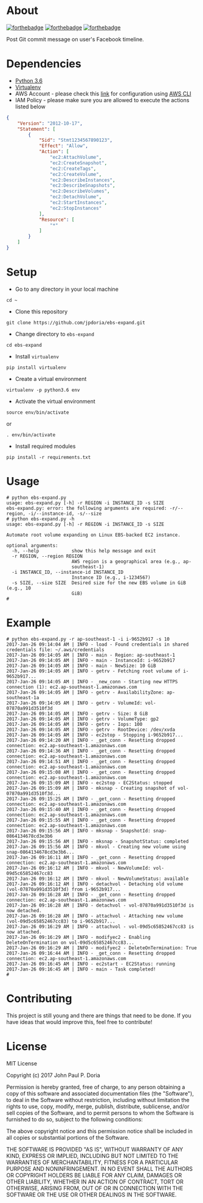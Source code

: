 # About

[![forthebadge](http://forthebadge.com/images/badges/made-with-python.svg)](http://forthebadge.com)
[![forthebadge](http://forthebadge.com/images/badges/powered-by-electricity.svg)](http://forthebadge.com)
[![forthebadge](http://forthebadge.com/images/badges/kinda-sfw.svg)](http://forthebadge.com)

Post Git commit message on user's Facebook timeline.

# Dependencies

- [Python 3.6](https://www.python.org/downloads/)
- [Virtualenv](https://virtualenv.pypa.io/en/stable/installation/)
- AWS Account - please check this [link](http://docs.aws.amazon.com/cli/latest/userguide/cli-chap-getting-started.html#cli-quick-configuration) for configuration using [AWS CLI](https://aws.amazon.com/cli/)
- IAM Policy - please make sure you are allowed to execute the actions listed below

```json
{
    "Version": "2012-10-17",
    "Statement": [
        {
            "Sid": "Stmt1234567890123",
            "Effect": "Allow",
            "Action": [
                "ec2:AttachVolume",
                "ec2:CreateSnapshot",
                "ec2:CreateTags",
                "ec2:CreateVolume",
                "ec2:DescribeInstances",
                "ec2:DescribeSnapshots",
                "ec2:DescribeVolumes",
                "ec2:DetachVolume",
                "ec2:StartInstances",
                "ec2:StopInstances"
            ],
            "Resource": [
                "*"
            ]
        }
    ]
}
```

# Setup

- Go to any directory in your local machine

```
cd ~
```

- Clone this repository

```
git clone https://github.com/jpdoria/ebs-expand.git
```

- Change directory to `ebs-expand`

```
cd ebs-expand
```

- Install `virtualenv`

```
pip install virtualenv
```

- Create a virtual environment

```
virtualenv -p python3.6 env
```

- Activate the virtual environment

```
source env/bin/activate
```

or

```
. env/bin/activate
```

- Install required modules

```
pip install -r requirements.txt
```

# Usage

```
# python ebs-expand.py
usage: ebs-expand.py [-h] -r REGION -i INSTANCE_ID -s SIZE
ebs-expand.py: error: the following arguments are required: -r/--region, -i/--instance-id, -s/--size
# python ebs-expand.py -h
usage: ebs-expand.py [-h] -r REGION -i INSTANCE_ID -s SIZE

Automate root volume expanding on Linux EBS-backed EC2 instance.

optional arguments:
  -h, --help            show this help message and exit
  -r REGION, --region REGION
                        AWS region is a geographical area (e.g., ap-
                        southeast-1)
  -i INSTANCE_ID, --instance-id INSTANCE_ID
                        Instance ID (e.g., i-1234567)
  -s SIZE, --size SIZE  Desired size for the new EBS volume in GiB (e.g., 10
                        GiB)
#
```

# Example

```
# python ebs-expand.py -r ap-southeast-1 -i i-9652b917 -s 10
2017-Jan-26 09:14:04 AM | INFO - load - Found credentials in shared credentials file: ~/.aws/credentials
2017-Jan-26 09:14:05 AM | INFO - main - Region: ap-southeast-1
2017-Jan-26 09:14:05 AM | INFO - main - InstanceId: i-9652b917
2017-Jan-26 09:14:05 AM | INFO - main - NewSize: 10 GiB
2017-Jan-26 09:14:05 AM | INFO - getrv - Fetching root volume of i-9652b917...
2017-Jan-26 09:14:05 AM | INFO - _new_conn - Starting new HTTPS connection (1): ec2.ap-southeast-1.amazonaws.com
2017-Jan-26 09:14:05 AM | INFO - getrv - AvailabilityZone: ap-southeast-1a
2017-Jan-26 09:14:05 AM | INFO - getrv - VolumeId: vol-07870a991d3510f3d
2017-Jan-26 09:14:05 AM | INFO - getrv - Size: 8 GiB
2017-Jan-26 09:14:05 AM | INFO - getrv - VolumeType: gp2
2017-Jan-26 09:14:05 AM | INFO - getrv - Iops: 100
2017-Jan-26 09:14:05 AM | INFO - getrv - RootDevice: /dev/xvda
2017-Jan-26 09:14:05 AM | INFO - ec2stop - Stopping i-9652b917...
2017-Jan-26 09:14:20 AM | INFO - _get_conn - Resetting dropped connection: ec2.ap-southeast-1.amazonaws.com
2017-Jan-26 09:14:36 AM | INFO - _get_conn - Resetting dropped connection: ec2.ap-southeast-1.amazonaws.com
2017-Jan-26 09:14:51 AM | INFO - _get_conn - Resetting dropped connection: ec2.ap-southeast-1.amazonaws.com
2017-Jan-26 09:15:08 AM | INFO - _get_conn - Resetting dropped connection: ec2.ap-southeast-1.amazonaws.com
2017-Jan-26 09:15:09 AM | INFO - ec2stop - EC2Status: stopped
2017-Jan-26 09:15:09 AM | INFO - mksnap - Creating snapshot of vol-07870a991d3510f3d...
2017-Jan-26 09:15:25 AM | INFO - _get_conn - Resetting dropped connection: ec2.ap-southeast-1.amazonaws.com
2017-Jan-26 09:15:40 AM | INFO - _get_conn - Resetting dropped connection: ec2.ap-southeast-1.amazonaws.com
2017-Jan-26 09:15:55 AM | INFO - _get_conn - Resetting dropped connection: ec2.ap-southeast-1.amazonaws.com
2017-Jan-26 09:15:56 AM | INFO - mksnap - SnapshotId: snap-0864134678cd3e3b6
2017-Jan-26 09:15:56 AM | INFO - mksnap - SnapshotStatus: completed
2017-Jan-26 09:15:56 AM | INFO - mkvol - Creating new volume using snap-0864134678cd3e3b6...
2017-Jan-26 09:16:11 AM | INFO - _get_conn - Resetting dropped connection: ec2.ap-southeast-1.amazonaws.com
2017-Jan-26 09:16:12 AM | INFO - mkvol - NewVolumeId: vol-09d5c65852467cc83
2017-Jan-26 09:16:12 AM | INFO - mkvol - NewVolumeStatus: available
2017-Jan-26 09:16:12 AM | INFO - detachvol - Detaching old volume (vol-07870a991d3510f3d) from i-9652b917...
2017-Jan-26 09:16:28 AM | INFO - _get_conn - Resetting dropped connection: ec2.ap-southeast-1.amazonaws.com
2017-Jan-26 09:16:28 AM | INFO - detachvol - vol-07870a991d3510f3d is now detached.
2017-Jan-26 09:16:28 AM | INFO - attachvol - Attaching new volume (vol-09d5c65852467cc83) to i-9652b917...
2017-Jan-26 09:16:29 AM | INFO - attachvol - vol-09d5c65852467cc83 is now attached.
2017-Jan-26 09:16:29 AM | INFO - modifyec2 - Enabling DeleteOnTermination on vol-09d5c65852467cc83...
2017-Jan-26 09:16:29 AM | INFO - modifyec2 - DeleteOnTermination: True
2017-Jan-26 09:16:44 AM | INFO - _get_conn - Resetting dropped connection: ec2.ap-southeast-1.amazonaws.com
2017-Jan-26 09:16:45 AM | INFO - ec2start - EC2Status: running
2017-Jan-26 09:16:45 AM | INFO - main - Task completed!
#
```

# Contributing

This project is still young and there are things that need to be done. If you have ideas that would improve this, feel free to contribute!

# License

MIT License

Copyright (c) 2017 John Paul P. Doria

Permission is hereby granted, free of charge, to any person obtaining a copy
of this software and associated documentation files (the "Software"), to deal
in the Software without restriction, including without limitation the rights
to use, copy, modify, merge, publish, distribute, sublicense, and/or sell
copies of the Software, and to permit persons to whom the Software is
furnished to do so, subject to the following conditions:

The above copyright notice and this permission notice shall be included in all
copies or substantial portions of the Software.

THE SOFTWARE IS PROVIDED "AS IS", WITHOUT WARRANTY OF ANY KIND, EXPRESS OR
IMPLIED, INCLUDING BUT NOT LIMITED TO THE WARRANTIES OF MERCHANTABILITY,
FITNESS FOR A PARTICULAR PURPOSE AND NONINFRINGEMENT. IN NO EVENT SHALL THE
AUTHORS OR COPYRIGHT HOLDERS BE LIABLE FOR ANY CLAIM, DAMAGES OR OTHER
LIABILITY, WHETHER IN AN ACTION OF CONTRACT, TORT OR OTHERWISE, ARISING FROM,
OUT OF OR IN CONNECTION WITH THE SOFTWARE OR THE USE OR OTHER DEALINGS IN THE
SOFTWARE.